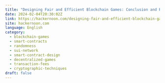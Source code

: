 ```yaml
---
title: "Designing Fair and Efficient Blockchain Games: Conclusion and References"
date: 2024-02-04T20:30:02Z
link: https://hackernoon.com/designing-fair-and-efficient-blockchain-games-conclusion-and-references?source=rss&utm_medium=RSS&utm_source=news.12bit.vn
site: hackernoon.com
language: English
category:
  - blockchain-games
  - smart-contracts
  - randomness
  - sui-network
  - smart-contract-design
  - decentralized-games
  - transaction-fees
  - cryptographic-techniques
draft: false
---
```

